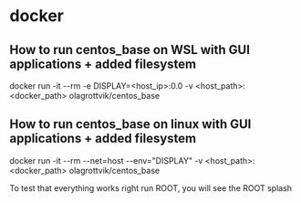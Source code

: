# docker

## How to run centos_base on WSL with GUI applications + added filesystem
docker run -it --rm -e DISPLAY=<host_ip>:0.0 -v <host_path>:<docker_path> olagrottvik/centos_base

## How to run centos_base on linux with GUI applications + added filesystem
docker run -it --rm --net=host --env="DISPLAY" -v <host_path>:<docker_path> olagrottvik/centos_base

To test that everything works right run ROOT, you will see the ROOT splash